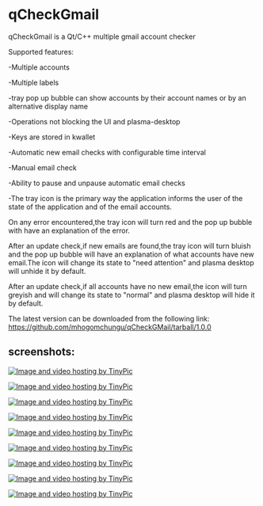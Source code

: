 qCheckGmail
===========

qCheckGmail is a Qt/C++ multiple gmail account checker

Supported features:

-Multiple accounts

-Multiple labels

-tray pop up bubble can show accounts by their account names or by an alternative display name

-Operations not blocking the UI and plasma-desktop

-Keys are stored in kwallet

-Automatic new email checks with configurable time interval

-Manual email check

-Ability to pause and unpause automatic email checks


-The tray icon is the primary way the application informs the user of the state of the application
and of the email accounts.

On any error encountered,the tray icon will turn red and the pop up bubble with have
an explanation of the error.

After an update check,if new emails are found,the tray icon will turn bluish and the pop up bubble will
have an explanation of what accounts have new email.The icon will change its state to "need attention" and
plasma desktop will unhide it by default.

After an update check,if all accounts have no new email,the icon will turn greyish and will change its
state to "normal" and plasma desktop will hide it by default.

The latest version can be downloaded from the following link: https://github.com/mhogomchungu/qCheckGMail/tarball/1.0.0

screenshots:
-----------
<a href="http://tinypic.com?ref=358w0op" target="_blank"><img src="http://i43.tinypic.com/358w0op.jpg" border="0" alt="Image and video hosting by TinyPic"></a>

<a href="http://tinypic.com?ref=15rcr3m" target="_blank"><img src="http://i44.tinypic.com/15rcr3m.jpg" border="0" alt="Image and video hosting by TinyPic"></a>

<a href="http://tinypic.com?ref=2w5j51v" target="_blank"><img src="http://i41.tinypic.com/2w5j51v.jpg" border="0" alt="Image and video hosting by TinyPic"></a>

<a href="http://tinypic.com?ref=2nuko47" target="_blank"><img src="http://i41.tinypic.com/2nuko47.jpg" border="0" alt="Image and video hosting by TinyPic"></a>

<a href="http://tinypic.com?ref=aueaex" target="_blank"><img src="http://i43.tinypic.com/aueaex.jpg" border="0" alt="Image and video hosting by TinyPic"></a>

<a href="http://tinypic.com?ref=1z6v0c1" target="_blank"><img src="http://i40.tinypic.com/1z6v0c1.jpg" border="0" alt="Image and video hosting by TinyPic"></a>

<a href="http://tinypic.com?ref=1z6v0c1" target="_blank"><img src="http://i40.tinypic.com/1z6v0c1.jpg" border="0" alt="Image and video hosting by TinyPic"></a>

<a href="http://tinypic.com?ref=oitydu" target="_blank"><img src="http://i42.tinypic.com/oitydu.jpg" border="0" alt="Image and video hosting by TinyPic"></a>

<a href="http://tinypic.com?ref=16iekcn" target="_blank"><img src="http://i43.tinypic.com/16iekcn.jpg" border="0" alt="Image and video hosting by TinyPic"></a>
